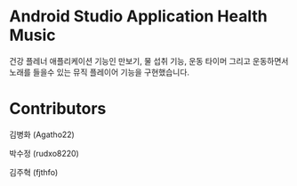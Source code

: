# Android Studio Application Health Music
건강 플레너 애플리케이션 기능인 만보기, 물 섭취 기능, 운동 타이머 그리고 운동하면서 노래를 들을수 있는 뮤직 플레이어 기능을 구현했습니다.



# Contributors
김병화 (Agatho22)



박수정 (rudxo8220)



김주혁 (fjthfo)


